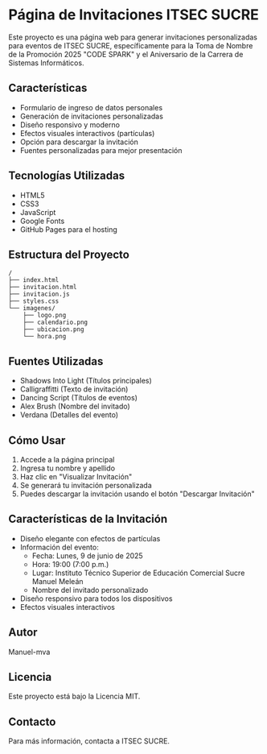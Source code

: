# Página de Invitaciones ITSEC SUCRE

Este proyecto es una página web para generar invitaciones personalizadas para eventos de ITSEC SUCRE, específicamente para la Toma de Nombre de la Promoción 2025 "CODE SPARK" y el Aniversario de la Carrera de Sistemas Informáticos.

## Características

- Formulario de ingreso de datos personales
- Generación de invitaciones personalizadas
- Diseño responsivo y moderno
- Efectos visuales interactivos (partículas)
- Opción para descargar la invitación
- Fuentes personalizadas para mejor presentación

## Tecnologías Utilizadas

- HTML5
- CSS3
- JavaScript
- Google Fonts
- GitHub Pages para el hosting

## Estructura del Proyecto

```
/
├── index.html          
├── invitacion.html     
├── invitacion.js       
├── styles.css          
└── imagenes/           
    ├── logo.png
    ├── calendario.png
    ├── ubicacion.png
    └── hora.png
```

## Fuentes Utilizadas

- Shadows Into Light (Títulos principales)
- Calligraffitti (Texto de invitación)
- Dancing Script (Títulos de eventos)
- Alex Brush (Nombre del invitado)
- Verdana (Detalles del evento)

## Cómo Usar

1. Accede a la página principal
2. Ingresa tu nombre y apellido
3. Haz clic en "Visualizar Invitación"
4. Se generará tu invitación personalizada
5. Puedes descargar la invitación usando el botón "Descargar Invitación"

## Características de la Invitación

- Diseño elegante con efectos de partículas
- Información del evento:
  - Fecha: Lunes, 9 de junio de 2025
  - Hora: 19:00 (7:00 p.m.)
  - Lugar: Instituto Técnico Superior de Educación Comercial Sucre Manuel Meleán
  - Nombre del invitado personalizado
- Diseño responsivo para todos los dispositivos
- Efectos visuales interactivos

## Autor

Manuel-mva

## Licencia

Este proyecto está bajo la Licencia MIT.

## Contacto

Para más información, contacta a ITSEC SUCRE. 
